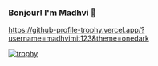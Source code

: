 ### Bonjour! I'm Madhvi 👋

https://github-profile-trophy.vercel.app/?username=madhvimit123&theme=onedark

[![trophy](https://github-profile-trophy.vercel.app/?username=madhvimit123)](https://github.com/ryo-ma/github-profile-trophy)

<!--
**madhvimit123/madhvimit123** is a ✨ _special_ ✨ repository because its `README.md` (this file) appears on your GitHub profile.

Here are some ideas to get you started:

- 🔭 I’m currently working on ...
- 🌱 I’m currently learning ...
- 👯 I’m looking to collaborate on ...
- 🤔 I’m looking for help with ...
- 💬 Ask me about ...
- 📫 How to reach me: ...
- 😄 Pronouns: ...
- ⚡ Fun fact: ...
-->
